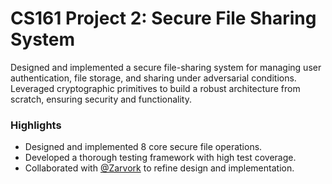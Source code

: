 # CS161 Project 2: Secure File Sharing System

Designed and implemented a secure file-sharing system for managing user authentication, file storage, and sharing under adversarial conditions. Leveraged cryptographic primitives to build a robust architecture from scratch, ensuring security and functionality.

### Highlights
- Designed and implemented 8 core secure file operations.
- Developed a thorough testing framework with high test coverage.
- Collaborated with [@Zarvork](https://github.com/Zarvork) to refine design and implementation.

